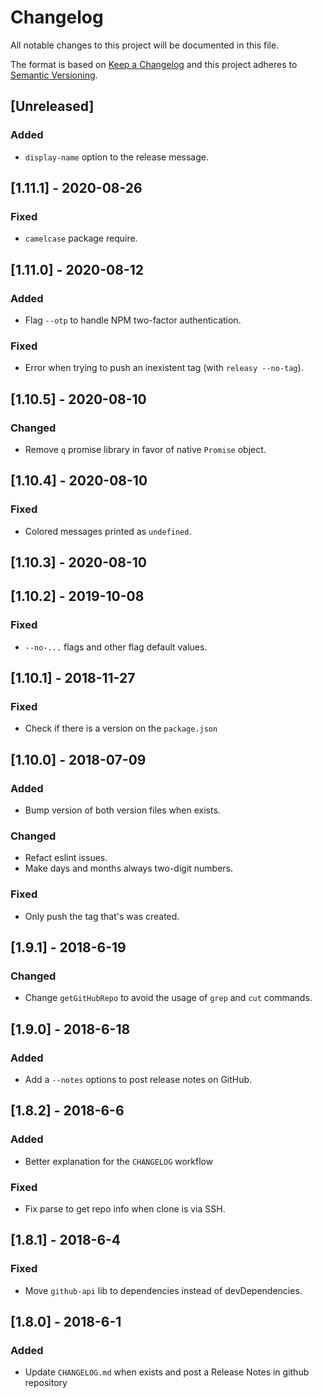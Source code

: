 # Changelog

All notable changes to this project will be documented in this file.

The format is based on [Keep a Changelog](http://keepachangelog.com/en/1.0.0/)
and this project adheres to [Semantic Versioning](http://semver.org/spec/v2.0.0.html).

## [Unreleased]
### Added
- `display-name` option to the release message.
 
## [1.11.1] - 2020-08-26
### Fixed
- `camelcase` package require.

## [1.11.0] - 2020-08-12
### Added
- Flag `--otp` to handle NPM two-factor authentication.

### Fixed
- Error when trying to push an inexistent tag (with `releasy --no-tag`).

## [1.10.5] - 2020-08-10
### Changed
- Remove `q` promise library in favor of native `Promise` object.

## [1.10.4] - 2020-08-10
### Fixed
- Colored messages printed as `undefined`.

## [1.10.3] - 2020-08-10

## [1.10.2] - 2019-10-08

### Fixed

- `--no-...` flags and other flag default values.

## [1.10.1] - 2018-11-27

### Fixed

- Check if there is a version on the `package.json`

## [1.10.0] - 2018-07-09

### Added

- Bump version of both version files when exists.

### Changed

- Refact eslint issues.
- Make days and months always two-digit numbers.

### Fixed

- Only push the tag that's was created.

## [1.9.1] - 2018-6-19

### Changed

- Change `getGitHubRepo` to avoid the usage of `grep` and `cut` commands.

## [1.9.0] - 2018-6-18

### Added

- Add a `--notes` options to post release notes on GitHub.

## [1.8.2] - 2018-6-6

### Added

- Better explanation for the `CHANGELOG` workflow

### Fixed

- Fix parse to get repo info when clone is via SSH.

## [1.8.1] - 2018-6-4

### Fixed

- Move `github-api` lib to dependencies instead of devDependencies.

## [1.8.0] - 2018-6-1

### Added

- Update `CHANGELOG.md` when exists and post a Release Notes in github repository
